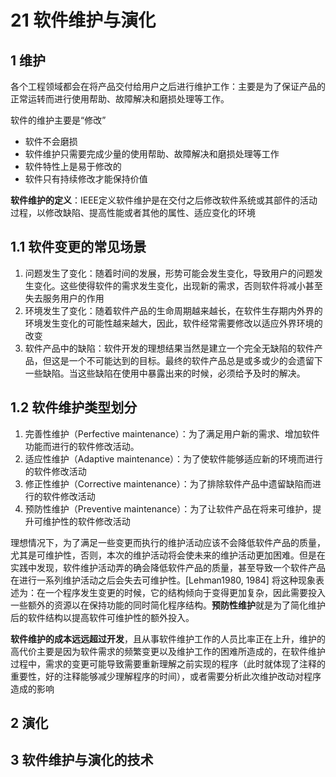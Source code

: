 # 21 软件维护与演化

## 1 维护

各个工程领域都会在将产品交付给用户之后进行维护工作：主要是为了保证产品的正常运转而进行使用帮助、故障解决和磨损处理等工作。

软件的维护主要是“修改”

* 软件不会磨损
* 软件维护只需要完成少量的使用帮助、故障解决和磨损处理等工作
* 软件特性上是易于修改的
* 软件只有持续修改才能保持价值

**软件维护的定义**：IEEE定义软件维护是在交付之后修改软件系统或其部件的活动过程，以修改缺陷、提高性能或者其他的属性、适应变化的环境

## 1.1 软件变更的常见场景

1. 问题发生了变化：随着时间的发展，形势可能会发生变化，导致用户的问题发生变化。这些使得软件的需求发生变化，出现新的需求，否则软件将减小甚至失去服务用户的作用
2. 环境发生了变化：随着软件产品的生命周期越来越长，在软件生存期内外界的环境发生变化的可能性越来越大，因此，软件经常需要修改以适应外界环境的改变
3. 软件产品中的缺陷：软件开发的理想结果当然是建立一个完全无缺陷的软件产品，但这是一个不可能达到的目标。最终的软件产品总是或多或少的会遗留下一些缺陷。当这些缺陷在使用中暴露出来的时候，必须给予及时的解决。

## 1.2 软件维护类型划分

1. 完善性维护（Perfective maintenance）：为了满足用户新的需求、增加软件功能而进行的软件修改活动。
2. 适应性维护（Adaptive maintenance）：为了使软件能够适应新的环境而进行的软件修改活动
3. 修正性维护（Corrective maintenance）：为了排除软件产品中遗留缺陷而进行的软件修改活动
4. 预防性维护（Preventive maintenance）：为了让软件产品在将来可维护，提升可维护性的软件修改活动

理想情况下，为了满足一些变更而执行的维护活动应该不会降低软件产品的质量，尤其是可维护性，否则，本次的维护活动将会使未来的维护活动更加困难。但是在实践中发现，软件维护活动弄的确会降低软件产品的质量，甚至导致一个软件产品在进行一系列维护活动之后会失去可维护性。[Lehman1980, 1984] 将这种现象表述为：在一个程序发生变更的时候，它的结构倾向于变得更加复杂，因此需要投入一些额外的资源以在保持功能的同时简化程序结构。**预防性维护**就是为了简化维护后的软件结构以提高软件可维护性的额外投入。

**软件维护的成本远远超过开发**，且从事软件维护工作的人员比率正在上升，维护的高代价主要是因为软件需求的频繁变更以及维护工作的困难所造成的，在软件维护过程中，需求的变更可能导致需要重新理解之前实现的程序（此时就体现了注释的重要性，好的注释能够减少理解程序的时间），或者需要分析此次维护改动对程序造成的影响

## 2 演化

## 3 软件维护与演化的技术